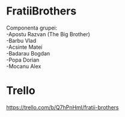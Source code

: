 # FratiiBrothers
Componenta grupei: <br>-Apostu Razvan (The Big Brother)<br>
                   -Barbu Vlad<br>
                   -Acsinte Matei<br>
                   -Badarau Bogdan<br>
                   -Popa Dorian<br>
                   -Mocanu Alex<br>
# Trello
https://trello.com/b/Q7hPnHmI/fratii-brothers
